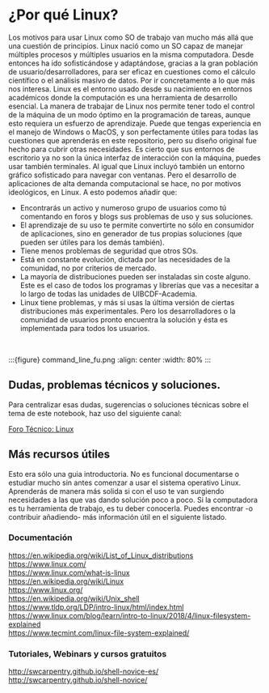 # ¿Por qué Linux?

Los motivos para usar Linux como SO de trabajo van mucho más allá que una
cuestión de principios. Linux nació como un SO capaz de manejar múltiples
procesos y múltiples usuarios en la misma computadora. Desde entonces ha ido
sofisticándose y adaptándose, gracias a la gran población de
usuario/desarrolladores, para ser eficaz en cuestiones como el cálculo
científico o el análisis masivo de datos. Por ir concretamente a lo que más nos
interesa. Linux es el entorno usado desde su nacimiento en entornos académicos
donde la computación es una herramienta de desarrollo esencial. La manera de
trabajar de Linux nos permite tener todo el control de la máquina de un modo
óptimo en la programación de tareas, aunque esto requiera un esfuerzo de
aprendizaje. Puede que tengas experiencia en el manejo de Windows o MacOS, y
son perfectamente útiles para todas las cuestiones que aprenderás en este
repositorio, pero su diseño original fue hecho para cubrir otras necesidades.
Es cierto que sus entornos de escritorio ya no son la única interfaz de
interacción con la máquina, puedes usar también terminales. Al igual que Linux
incluyó también un entorno gráfico sofisticado para navegar con ventanas. Pero
el desarrollo de aplicaciones de alta demanda computacional se hace, no por
motivos ideológicos, en Linux. A esto podemos añadir que:

- Encontrarás un activo y numeroso grupo de usuarios como tú comentando en
  foros y blogs sus problemas de uso y sus soluciones.
- El aprendizaje de su uso te permite convertirte no sólo en consumidor de
  aplicaciones, sino en generador de tus propias soluciones (que pueden ser
  útiles para los demás también).
- Tiene menos problemas de seguridad que otros SOs.
- Está en constante evolución, dictada por las necesidades de la comunidad, no
  por criterios de mercado.
- La mayoría de distribuciones pueden ser instaladas sin coste alguno. Este es
  el caso de todos los programas y librerías que vas a necesitar a lo largo de
  todas las unidades de UIBCDF-Academia.
- Linux tiene problemas, y más si usas la última versión de ciertas
  distribuciones más experimentales. Pero los desarrolladores o la comunidad de
  usuarios pronto encuentra la solución y ésta es implementada para todos los
  usuarios.

<br>

:::{figure} command_line_fu.png
:align: center
:width: 80%
:::


## Dudas, problemas técnicos y soluciones. <a class="anchor" id="dudas"></a>

Para centralizar esas dudas, sugerencias o soluciones técnicas sobre el tema de este notebook, haz uso del siguiente canal:

[Foro Técnico: Linux](https://github.com/uibcdf/Academia/issues/9)


## Más recursos útiles <a class="anchor" id="recursos"></a>

Esto era sólo una guia introductoria. No es funcional documentarse o estudiar mucho sin antes comenzar a usar el sistema operativo Linux. Aprenderás de manera más solida si con el uso te van surgiendo necesidades a las que vas dando solución poco a poco. Si la computadora es tu herramienta de trabajo, es tu deber conocerla. Puedes encontrar -o contribuir añadiendo- más información útil en el siguiente listado.

### Documentación <a class="anchor" id="documentacion"></a>
https://en.wikipedia.org/wiki/List_of_Linux_distributions    
https://www.linux.com/    
https://www.linux.com/what-is-linux    
https://en.wikipedia.org/wiki/Linux    
https://www.linux.org/    
https://en.wikipedia.org/wiki/Unix_shell    
https://www.tldp.org/LDP/intro-linux/html/index.html    
https://www.linux.com/blog/learn/intro-to-linux/2018/4/linux-filesystem-explained   
https://www.tecmint.com/linux-file-system-explained/   

### Tutoriales, Webinars y cursos gratuitos <a class="anchor" id="tutoriales"></a>
http://swcarpentry.github.io/shell-novice-es/    
http://swcarpentry.github.io/shell-novice/    


[distrowatch_popularity]: https://distrowatch.com/dwres.php?resource=popularity
[distrowatch_major]: https://distrowatch.com/dwres.php?resource=major
[ubuntu]: https://www.ubuntu.com/
[ubuntu_download]: https://www.ubuntu.com/download/desktop
[elementaryos]: https://elementary.io/
[archlinux]: https://www.archlinux.org/
[centoos]: https://www.centos.org/
[system76]: https://system76.com/pop
[linuxmint]: https://linuxmint.com/
[debian]: https://www.debian.org/
[redhat]: https://www.redhat.com/en
[mandriva]: https://www.openmandriva.org/
[freebsd]: https://www.freebsd.org/
[gentoo]: https://www.gentoo.org/
[slackware]: http://www.slackware.com/
[fedora]: https://getfedora.org/
[opensuse]: https://www.opensuse.org/
[try_ubuntu_before_install]: https://tutorials.ubuntu.com/tutorial/try-ubuntu-before-you-install#0
[tutorial_install_ubuntu_desktop]: https://tutorials.ubuntu.com/tutorial/tutorial-install-ubuntu-desktop#0
[tutorial_usb_booteable]: https://tutorials.ubuntu.com/tutorial/tutorial-create-a-usb-stick-on-windows#0
[installation_guide_blog]: https://www.linuxtechi.com/ubuntu-18-04-lts-desktop-installation-guide-screenshots/
[journaling]: https://help.ubuntu.com/community/LinuxFilesystemsExplained
[fat_allocation_table]: https://web.archive.org/web/20150925082826/http://www.wizcode.com/articles/comments/a-brief-introduction-to-fat-file-allocation-table/
[ntfs_vs_fat]: http://www.ntfs.com/ntfs_vs_fat.htm
[ext4_filesystem]: https://opensource.com/article/18/4/ext4-filesystem
[comparison_file_system]: https://en.wikipedia.org/wiki/Comparison_of_file_systems
[choose_file_system]: https://www.howtogeek.com/howto/33552/htg-explains-which-linux-file-system-should-you-choose/
[swap_web_mit]: http://web.mit.edu/rhel-doc/3/rhel-sag-es-3/ch-swapspace.html
[culturacion_swap]: http://culturacion.com/que-es-una-particion-swap/
[blog_swap]: https://blog.desdelinux.net/que-es-el-swap-en-linux-y-como-utilizarlo/
[hipertextual_swap]: https://hipertextual.com/2015/09/swap-en-linux
[maslinux_swap]: https://maslinux.es/cuanto-swap-deberia-usarse-en-gnu-linux/
[geekytheory_swap]: https://geekytheory.com/es-necesaria-una-particion-swap-en-linux


